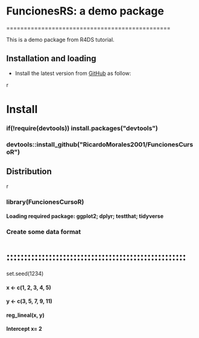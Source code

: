 # FuncionesRS: a demo package
===============================================

This is a demo package from R4DS tutorial.


Installation and loading
------------------------

-   Install the latest version from [GitHub](https://github.com/RicardoMorales2001/Paquetesfunciones/tree/main/FuncionesCursoR) as follow:

 r
# Install
### if(!require(devtools)) install.packages("devtools")
### devtools::install_github("RicardoMorales2001/FuncionesCursoR")


Distribution
------------

 r
### library(FuncionesCursoR)
#### Loading required package: ggplot2; dplyr; testthat; tidyverse
### Create some data format
# :::::::::::::::::::::::::::::::::::::::::::::::::::
set.seed(1234)
#### x <- c(1, 2, 3, 4, 5)
#### y <- c(3, 5, 7, 9, 11)
#### reg_lineal(x, y)
#### Intercept x= 2
